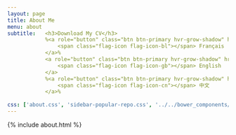 ```yaml
---
layout: page
title: About Me
menu: about
subtitle:   <h3>Download My CV</h3>
            %<a role="button" class="btn btn-primary hvr-grow-shadow" href="/assets/files/Pawlowski_resume_16.pdf" target="_blanks">
                <span class="flag-icon flag-icon-bl"></span> Français
            </a>%
            <a role="button" class="btn btn-primary hvr-grow-shadow" href="/assets/files/Pawlowski_resume_16.pdf" target="_blanks">
                <span class="flag-icon flag-icon-gb"></span> English
            </a>
            %<a role="button" class="btn btn-primary hvr-grow-shadow" href="/assets/files/CV_Chuan_Dong_FR.pdf" target="_blanks">
                <span class="flag-icon flag-icon-cn"></span> 中文
            </a>%
                            
css: ['about.css', 'sidebar-popular-repo.css', '../../bower_components/flag-icon-css/css/flag-icon.min.css']
---
```


{% include about.html %}